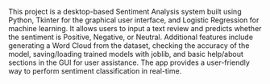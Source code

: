This project is a desktop-based Sentiment Analysis system built using Python, Tkinter for the graphical user interface, and Logistic Regression for machine learning. It allows users to input a text review and predicts whether the sentiment is Positive, Negative, or Neutral. Additional features include generating a Word Cloud from the dataset, checking the accuracy of the model, saving/loading trained models with joblib, and basic help/about sections in the GUI for user assistance. The app provides a user-friendly way to perform sentiment classification in real-time.
